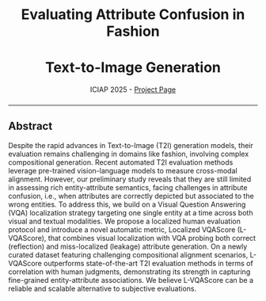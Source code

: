 <h1 align="center">
Evaluating Attribute Confusion in Fashion 
</h1>
<h1 align="center">
Text-to-Image Generation
</h1>

<div>
    <p align="center">
    ICIAP 2025 - <a href="https://intelligolabs.github.io/L-VQAScore">Project Page</a></strong>  
    </p>
</div>

<div>
    <p align="center">
    <a Ziyue Liu, Federico Girella, Yiming Wang, Davide Talon
    </p>
</div>

<h3 align="center">

<hr>

## Abstract
Despite the rapid advances in Text-to-Image (T2I) generation models, their evaluation remains challenging in domains like fashion, involving complex compositional generation. Recent automated T2I evaluation methods leverage pre-trained vision-language models to measure cross-modal alignment. However, our preliminary study reveals that they are still limited in assessing rich entity-attribute semantics, facing challenges in attribute confusion, i.e., when attributes are correctly depicted but associated to the wrong entities. To address this, we build on a Visual Question Answering (VQA) localization strategy targeting one single entity at a time across both visual and textual modalities. We propose a localized human evaluation protocol and introduce a novel automatic metric, Localized VQAScore (L-VQAScore), that combines visual localization with VQA probing both correct (reflection) and miss-localized (leakage) attribute generation. On a newly curated dataset featuring challenging compositional alignment scenarios, L-VQAScore outperforms state-of-the-art T2I evaluation methods in terms of correlation with human judgments, demonstrating its strength in capturing fine-grained entity-attribute associations. We believe L-VQAScore can be a reliable and scalable alternative to subjective evaluations.



